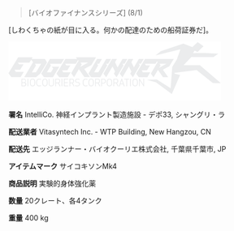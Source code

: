 > [バイオファイナンスシリーズ] (8/1) 

[しわくちゃの紙が目に入る。何かの配達のための船荷証券だ]。 

![エッジランナー バイオクーリエ コーポレーション](/resources/lore/edgerunnerbiocorp.png)
  
**署名**
IntelliCo. 神経インプラント製造施設 - デポ33, シャングリ・ラ

**配送業者**
Vitasyntech Inc. - WTP Building, New Hangzou, CN

**配送先**
エッジランナー・バイオクーリエ株式会社, 千葉県千葉市, JP

**アイテムマーク**
サイコキソンMk4

**商品説明**
実験的身体強化薬

**数量**
20クレート、各4タンク

**重量**
400 kg
